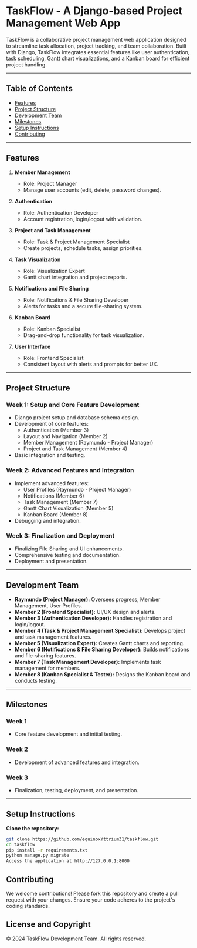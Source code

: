 # TaskFlow - A Django-based Project Management Web App

TaskFlow is a collaborative project management web application designed to streamline task allocation, project tracking, and team collaboration. Built with Django, TaskFlow integrates essential features like user authentication, task scheduling, Gantt chart visualizations, and a Kanban board for efficient project handling.

---

## Table of Contents

- [Features](#features)
- [Project Structure](#project-structure)
- [Development Team](#development-team)
- [Milestones](#milestones)
- [Setup Instructions](#setup-instructions)
- [Contributing](#contributing)

---

## Features

1. **Member Management**  
   - Role: Project Manager  
   - Manage user accounts (edit, delete, password changes).

2. **Authentication**  
   - Role: Authentication Developer  
   - Account registration, login/logout with validation.

3. **Project and Task Management**  
   - Role: Task & Project Management Specialist  
   - Create projects, schedule tasks, assign priorities.

4. **Task Visualization**  
   - Role: Visualization Expert  
   - Gantt chart integration and project reports.

5. **Notifications and File Sharing**  
   - Role: Notifications & File Sharing Developer  
   - Alerts for tasks and a secure file-sharing system.

6. **Kanban Board**  
   - Role: Kanban Specialist  
   - Drag-and-drop functionality for task visualization.

7. **User Interface**  
   - Role: Frontend Specialist  
   - Consistent layout with alerts and prompts for better UX.

---

## Project Structure

### Week 1: Setup and Core Feature Development
- Django project setup and database schema design.
- Development of core features:
  - Authentication (Member 3)
  - Layout and Navigation (Member 2)
  - Member Management (Raymundo - Project Manager)
  - Project and Task Management (Member 4)
- Basic integration and testing.

### Week 2: Advanced Features and Integration
- Implement advanced features:
  - User Profiles (Raymundo - Project Manager)
  - Notifications (Member 6)
  - Task Management (Member 7)
  - Gantt Chart Visualization (Member 5)
  - Kanban Board (Member 8)
- Debugging and integration.

### Week 3: Finalization and Deployment
- Finalizing File Sharing and UI enhancements.
- Comprehensive testing and documentation.
- Deployment and presentation.

---

## Development Team

- **Raymundo (Project Manager):** Oversees progress, Member Management, User Profiles.
- **Member 2 (Frontend Specialist):** UI/UX design and alerts.
- **Member 3 (Authentication Developer):** Handles registration and login/logout.
- **Member 4 (Task & Project Management Specialist):** Develops project and task management features.
- **Member 5 (Visualization Expert):** Creates Gantt charts and reporting.
- **Member 6 (Notifications & File Sharing Developer):** Builds notifications and file-sharing features.
- **Member 7 (Task Management Developer):** Implements task management for members.
- **Member 8 (Kanban Specialist & Tester):** Designs the Kanban board and conducts testing.

---

## Milestones

### Week 1
- Core feature development and initial testing.

### Week 2
- Development of advanced features and integration.

### Week 3
- Finalization, testing, deployment, and presentation.

---

## Setup Instructions

**Clone the repository:**
   ```bash
   git clone https://github.com/equinoxYttrium31/taskflow.git
   cd taskflow
   pip install -r requirements.txt
   python manage.py migrate
   Access the application at http://127.0.0.1:8000
```

## Contributing
We welcome contributions! Please fork this repository and create a pull request with your changes. Ensure your code adheres to the project's coding standards.

## License and Copyright
© 2024 TaskFlow Development Team. All rights reserved.
